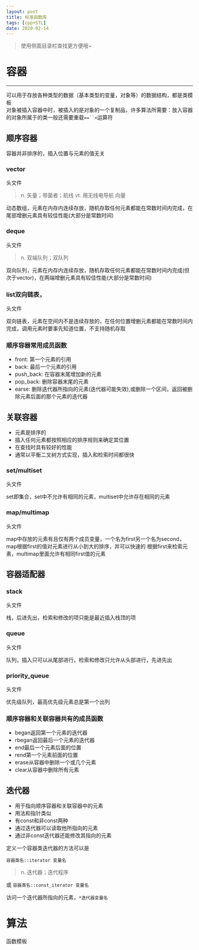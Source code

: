 ```yaml
---
layout: post
title: 标准函数库
tags: [cpp+STL]
date: 2020-02-14
--- 
```


>使用侧面目录栏查找更方便哦~

# 容器
***

可以用于存放各种类型的数据（基本类型的变量，对象等）的数据结构，都是类模板  
对象被插入容器中时，被插入的是对象的一个复制品，许多算法所需要：放入容器的对象所属于的类一般还需要重载`==``<`运算符













## 顺序容器

容器并非排序的，插入位置与元素的值无关

### vector

头文件<vector>  
>n. 矢量；带菌者；航线  vt. 用无线电导航  向量

动态数组，元素在内存内连续存放，随机存取任何元素都能在常数时间内完成，在尾部增删元素具有较佳性能(大部分是常数时间)

### deque 

头文件<deque>  
>n. 双端队列；双队列

双向队列，元素在内存内连续存放，随机存取任何元素都能在常数时间内完成(但次于vector)，在两端增删元素具有较佳性能(大部分是常数时间)

### list双向链表，

头文件<list>

双向链表，元素在空间内不是连续存放的，在任何位置增删元素都能在常数时间内完成，调用元素时要事先知道位置，不支持随机存取

### 顺序容器常用成员函数

- front: 第一个元素的引用
- back: 最后一个元素的引用
- push_back: 在容器末尾增加新的元素
- pop_back: 删除容器末尾的元素
- earse: 删除迭代器所指向的元素(迭代器可能失效),或删除一个区间，返回被删除元素后面的那个元素的迭代器


























## 关联容器

- 元素是排序的
- 插入任何元素都按照相应的排序规则来确定其位置
- 在查找时具有较好的性能
- 通常以平衡二叉树方式实现，插入和检索时间都很快

### set/multiset

头文件<set>

set即集合，set中不允许有相同的元素，multiset中允许存在相同的元素

### map/multimap

头文件<map>

map中存放的元素有且仅有两个成员变量，一个名为first另一个名为second，map根据first的值对元素进行从小到大的排序，并可以快速的
根据first来检索元素，multimap里面允许有相同first值的元素



















## 容器适配器

### stack

头文件<stack>  

栈，后进先出，检索和修改的项只能是最近插入栈顶的项

### queue

头文件<queue>

队列，插入只可以从尾部进行，检索和修改只允许从头部进行，先进先出

### priority_queue

头文件<queue>

优先级队列，最高优先级元素总是第一个出列

### 顺序容器和关联容器共有的成员函数

- began返回第一个元素的迭代器
- rbegan返回最后一个元素的迭代器
- end最后一个元素后面的位置
- rend第一个元素前面的位置
- erase从容器中删除一个或几个元素
- clear从容器中删除所有元素














## 迭代器

- 用于指向顺序容器和关联容器中的元素
- 用法和指针类似
- 有const和非const两种
- 通过迭代器可以读取他所指向的元素
- 通过非const迭代器还能修改其指向的元素

定义一个容器类迭代器的方法可以是

`容器类名::iterator 变量名`

>n. 迭代器；迭代程序

或
`容器类名::const_iterator 变量名`

访问一个迭代器所指向的元素，`*迭代器变量名`

# 算法

函数模板




